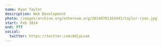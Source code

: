 ```yaml
---
name: Ryan Taylor
description: Web Development
photo: /images/archive.org/ethereum.org/20140701165441/taylor-ryan.jpg
start: Feb 2014
end: ???
social:
  twitter: https://twitter.com/AdjyLeak
---
```


